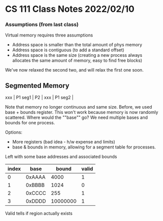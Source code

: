 # CS 111 Class Notes 2022/02/10

### Assumptions (from last class)

Virtual memory requires three assumptions

* Address space is smaller than the total amount of phys memory
* Address space is contiguous (to add a standard offset)
* Address space is the same size (creating a new process always
  allocates the same amount of memory, easy to find free blocks)

We've now relaxed the second two, and will relax the first one soon.

## Segmented Memory

xxx | P1 seg1 | P2 | xxx | P1 seg2 |

Note that memory no longer continuous and same size.
Before, we used base + bounds register.
This won't work because memory is now randomly scattered. Where would the 
""base"" go? We need multiple bases and bounds for one process.

Options:

* More registers (bad idea - h/w expense and limits)
* base & bounds in memory, allowing for a segment table for processes.

Left with some base addresses and associated bounds

index | base   	| bound    	| valid 	|
------|--------	|----------	|-------	|
0     | 0xAAAA 	| 4000     	| 1     	|
1     | 0xBBBB 	| 1024     	| 0     	|
2     | 0xCCCC 	| 255      	| 1     	|
3     | 0xDDDD 	| 10000000 	| 1     	|

Valid tells if region actually exists
